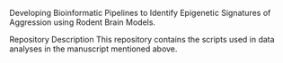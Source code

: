Developing Bioinformatic Pipelines to Identify Epigenetic Signatures of Aggression using Rodent Brain Models.

Repository Description
This repository contains the scripts used in data analyses in the manuscript mentioned above. 
 
